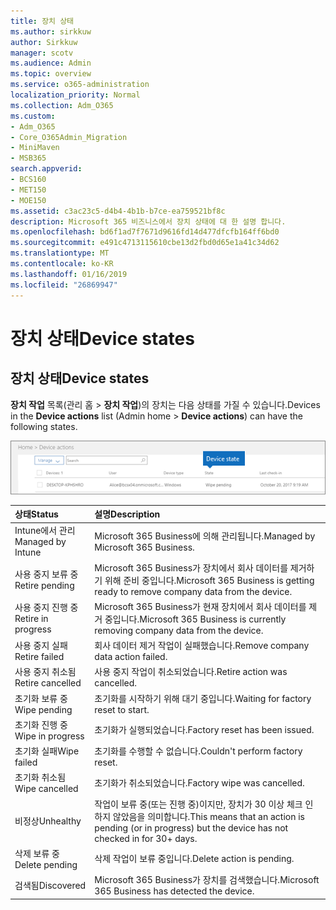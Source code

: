 ```yaml
---
title: 장치 상태
ms.author: sirkkuw
author: Sirkkuw
manager: scotv
ms.audience: Admin
ms.topic: overview
ms.service: o365-administration
localization_priority: Normal
ms.collection: Adm_O365
ms.custom:
- Adm_O365
- Core_O365Admin_Migration
- MiniMaven
- MSB365
search.appverid:
- BCS160
- MET150
- MOE150
ms.assetid: c3ac23c5-d4b4-4b1b-b7ce-ea759521bf8c
description: Microsoft 365 비즈니스에서 장치 상태에 대 한 설명 합니다.
ms.openlocfilehash: bd6f1ad7f7671d9616fd14d477dfcfb164ff6bd0
ms.sourcegitcommit: e491c4713115610cbe13d2fbd0d65e1a41c34d62
ms.translationtype: MT
ms.contentlocale: ko-KR
ms.lasthandoff: 01/16/2019
ms.locfileid: "26869947"
---
```

# <a name="device-states"></a><span data-ttu-id="e222f-103">장치 상태</span><span class="sxs-lookup"><span data-stu-id="e222f-103">Device states</span></span>

## <a name="device-states"></a><span data-ttu-id="e222f-104">장치 상태</span><span class="sxs-lookup"><span data-stu-id="e222f-104">Device states</span></span>

<span data-ttu-id="e222f-105">**장치 작업** 목록(관리 홈 \> **장치 작업**)의 장치는 다음 상태를 가질 수 있습니다.</span><span class="sxs-lookup"><span data-stu-id="e222f-105">Devices in the **Device actions** list (Admin home \> **Device actions**) can have the following states.</span></span>
  
![In the Device actions list, you can see the Devices states.](media/a621c47e-45d9-4e1a-beb9-c03254d40c1d.png)
  
|<span data-ttu-id="e222f-107">**상태**</span><span class="sxs-lookup"><span data-stu-id="e222f-107">**Status**</span></span>|<span data-ttu-id="e222f-108">**설명**</span><span class="sxs-lookup"><span data-stu-id="e222f-108">**Description**</span></span>|
|:-----|:-----|
|<span data-ttu-id="e222f-109">Intune에서 관리</span><span class="sxs-lookup"><span data-stu-id="e222f-109">Managed by Intune</span></span>  <br/> |<span data-ttu-id="e222f-110">Microsoft 365 Business에 의해 관리됩니다.</span><span class="sxs-lookup"><span data-stu-id="e222f-110">Managed by Microsoft 365 Business.</span></span>  <br/> |
|<span data-ttu-id="e222f-111">사용 중지 보류 중</span><span class="sxs-lookup"><span data-stu-id="e222f-111">Retire pending</span></span>  <br/> |<span data-ttu-id="e222f-112">Microsoft 365 Business가 장치에서 회사 데이터를 제거하기 위해 준비 중입니다.</span><span class="sxs-lookup"><span data-stu-id="e222f-112">Microsoft 365 Business is getting ready to remove company data from the device.</span></span>  <br/> |
|<span data-ttu-id="e222f-113">사용 중지 진행 중</span><span class="sxs-lookup"><span data-stu-id="e222f-113">Retire in progress</span></span>  <br/> |<span data-ttu-id="e222f-114">Microsoft 365 Business가 현재 장치에서 회사 데이터를 제거 중입니다.</span><span class="sxs-lookup"><span data-stu-id="e222f-114">Microsoft 365 Business is currently removing company data from the device.</span></span>  <br/> |
|<span data-ttu-id="e222f-115">사용 중지 실패</span><span class="sxs-lookup"><span data-stu-id="e222f-115">Retire failed</span></span>  <br/> | <span data-ttu-id="e222f-116">회사 데이터 제거 작업이 실패했습니다.</span><span class="sxs-lookup"><span data-stu-id="e222f-116">Remove company data action failed.</span></span>  <br/> |
|<span data-ttu-id="e222f-117">사용 중지 취소됨</span><span class="sxs-lookup"><span data-stu-id="e222f-117">Retire cancelled</span></span>  <br/> |<span data-ttu-id="e222f-118">사용 중지 작업이 취소되었습니다.</span><span class="sxs-lookup"><span data-stu-id="e222f-118">Retire action was cancelled.</span></span>  <br/> |
|<span data-ttu-id="e222f-119">초기화 보류 중</span><span class="sxs-lookup"><span data-stu-id="e222f-119">Wipe pending</span></span>  <br/> |<span data-ttu-id="e222f-120">초기화를 시작하기 위해 대기 중입니다.</span><span class="sxs-lookup"><span data-stu-id="e222f-120">Waiting for factory reset to start.</span></span>  <br/> |
|<span data-ttu-id="e222f-121">초기화 진행 중</span><span class="sxs-lookup"><span data-stu-id="e222f-121">Wipe in progress</span></span>  <br/> |<span data-ttu-id="e222f-122">초기화가 실행되었습니다.</span><span class="sxs-lookup"><span data-stu-id="e222f-122">Factory reset has been issued.</span></span>  <br/> |
|<span data-ttu-id="e222f-123">초기화 실패</span><span class="sxs-lookup"><span data-stu-id="e222f-123">Wipe failed</span></span>  <br/> |<span data-ttu-id="e222f-124">초기화를 수행할 수 없습니다.</span><span class="sxs-lookup"><span data-stu-id="e222f-124">Couldn't perform factory reset.</span></span>  <br/> |
|<span data-ttu-id="e222f-125">초기화 취소됨</span><span class="sxs-lookup"><span data-stu-id="e222f-125">Wipe cancelled</span></span>  <br/> |<span data-ttu-id="e222f-126">초기화가 취소되었습니다.</span><span class="sxs-lookup"><span data-stu-id="e222f-126">Factory wipe was cancelled.</span></span>  <br/> |
|<span data-ttu-id="e222f-127">비정상</span><span class="sxs-lookup"><span data-stu-id="e222f-127">Unhealthy</span></span>  <br/> |<span data-ttu-id="e222f-128">작업이 보류 중(또는 진행 중)이지만, 장치가 30 이상 체크 인하지 않았음을 의미합니다.</span><span class="sxs-lookup"><span data-stu-id="e222f-128">This means that an action is pending (or in progress) but the device has not checked in for 30+ days.</span></span>  <br/> |
|<span data-ttu-id="e222f-129">삭제 보류 중</span><span class="sxs-lookup"><span data-stu-id="e222f-129">Delete pending</span></span>  <br/> |<span data-ttu-id="e222f-130">삭제 작업이 보류 중입니다.</span><span class="sxs-lookup"><span data-stu-id="e222f-130">Delete action is pending.</span></span>  <br/> |
|<span data-ttu-id="e222f-131">검색됨</span><span class="sxs-lookup"><span data-stu-id="e222f-131">Discovered</span></span>  <br/> |<span data-ttu-id="e222f-132">Microsoft 365 Business가 장치를 검색했습니다.</span><span class="sxs-lookup"><span data-stu-id="e222f-132">Microsoft 365 Business has detected the device.</span></span>  <br/> |
   
